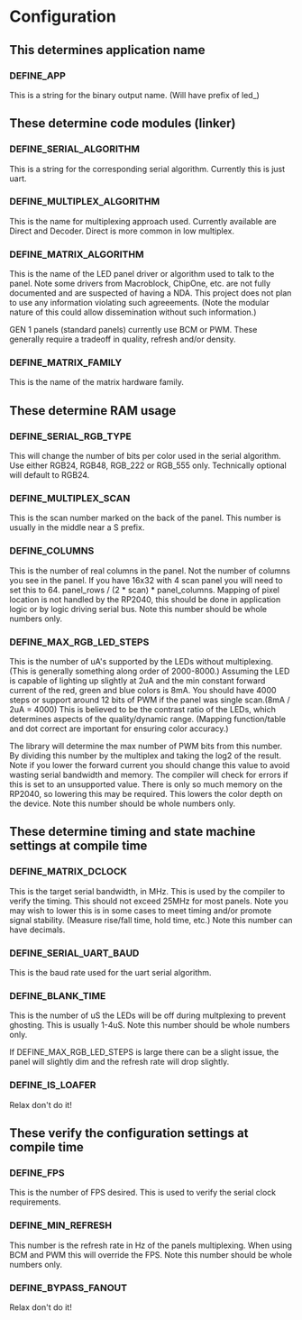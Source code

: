 # Configuration
## This determines application name
### DEFINE_APP
This is a string for the binary output name. (Will have prefix of led_)

## These determine code modules (linker)
### DEFINE_SERIAL_ALGORITHM
This is a string for the corresponding serial algorithm. Currently this is just uart.

### DEFINE_MULTIPLEX_ALGORITHM
This is the name for multiplexing approach used. Currently available are Direct and Decoder. Direct is more common in low multiplex.

### DEFINE_MATRIX_ALGORITHM
This is the name of the LED panel driver or algorithm used to talk to the panel. Note some drivers from Macroblock, ChipOne, etc. are not fully documented and are suspected of having a NDA. This project does not plan to use any information violating such agreeements. (Note the modular nature of this could allow dissemination without such information.)

GEN 1 panels (standard panels) currently use BCM or PWM. These generally require a tradeoff in quality, refresh and/or density.

### DEFINE_MATRIX_FAMILY
This is the name of the matrix hardware family.

## These determine RAM usage
### DEFINE_SERIAL_RGB_TYPE
This will change the number of bits per color used in the serial algorithm. Use either RGB24, RGB48, RGB_222 or RGB_555 only. Technically optional will default to RGB24.

### DEFINE_MULTIPLEX_SCAN
This is the scan number marked on the back of the panel. This number is usually in the middle near a S prefix.

### DEFINE_COLUMNS
This is the number of real columns in the panel. Not the number of columns you see in the panel. If you have 16x32 with 4 scan panel you will need to set this to 64. panel_rows / (2 * scan) * panel_columns. Mapping of pixel location is not handled by the RP2040, this should be done in application logic or by logic driving serial bus. Note this number should be whole numbers only.

### DEFINE_MAX_RGB_LED_STEPS
This is the number of uA's supported by the LEDs without multiplexing. (This is generally something along order of 2000-8000.) Assuming the LED is capable of lighting up slightly at 2uA and the min constant forward current of the red, green and blue colors is 8mA. You should have 4000 steps or support around 12 bits of PWM if the panel was single scan.(8mA / 2uA = 4000) This is believed to be the contrast ratio of the LEDs, which determines aspects of the quality/dynamic range. (Mapping function/table and dot correct are important for ensuring color accuracy.)

The library will determine the max number of PWM bits from this number. By dividing this number by the multiplex and taking the log2 of the result. Note if you lower the forward current you should change this value to avoid wasting serial bandwidth and memory. The compiler will check for errors if this is set to an unsupported value. There is only so much memory on the RP2040, so lowering this may be required. This lowers the color depth on the device. Note this number should be whole numbers only.

## These determine timing and state machine settings at compile time
### DEFINE_MATRIX_DCLOCK
This is the target serial bandwidth, in MHz. This is used by the compiler to verify the timing. This should not exceed 25MHz for most panels. Note you may wish to lower this is in some cases to meet timing and/or promote signal stability. (Measure rise/fall time, hold time, etc.) Note this number can have decimals.

### DEFINE_SERIAL_UART_BAUD
This is the baud rate used for the uart serial algorithm.

### DEFINE_BLANK_TIME
This is the number of uS the LEDs will be off during multplexing to prevent ghosting. This is usually 1-4uS. Note this number should be whole numbers only.

If DEFINE_MAX_RGB_LED_STEPS is large there can be a slight issue, the panel will slightly dim and the refresh rate will drop slightly.

### DEFINE_IS_LOAFER
Relax don't do it!

## These verify the configuration settings at compile time
### DEFINE_FPS
This is the number of FPS desired. This is used to verify the serial clock requirements.

### DEFINE_MIN_REFRESH
This number is the refresh rate in Hz of the panels multiplexing. When using BCM and PWM this will override the FPS. Note this number should be whole numbers only.

### DEFINE_BYPASS_FANOUT
Relax don't do it!
